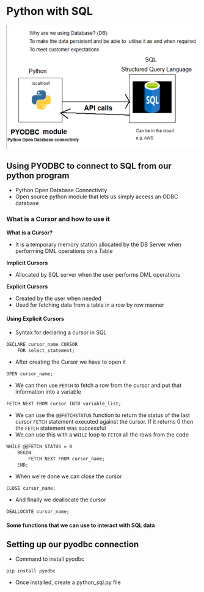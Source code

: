 # Python with SQL
![Python and SQL](SQL_diagram.PNG)
## Using PYODBC to connect to SQL from our python program
- Python Open Database Connectivity
- Open source python module that lets us simply access an ODBC database
### What is a Cursor and how to use it
**What is a Cursor?**
- It is a temporary memory station allocated by the DB Server when performing DML operations on a Table

**Implicit Cursors**
- Allocated by SQL server when the user performs DML operations

**Explicit Cursors**
- Created by the user when needed
- Used for fetching data from a table in a row by row manner

#### Using Explicit Cursors
- Syntax for declaring a cursor in SQL
```
DECLARE cursor_name CURSOR
    FOR select_statement;
```
- After creating the Cursor we have to open it
```
OPEN cursor_name;
```
- We can then use ```FETCH``` to fetch a row from the cursor and put that information into a variable
```
FETCH NEXT FROM cursor INTO variable_list;
```
- We can use the ```@@FETCHSTATUS``` function to return the status of the last cursor ```FETCH``` statement executed
 against the cursor. If it returns 0 then the ```FETCH``` statement was successful
- We can use this with a ```WHILE``` loop to ```FETCH``` all the rows from the code
```
WHILE @@FETCH_STATUS = 0
    BEGIN
        FETCH NEXT FROM cursor_name;
    END;
```
- When we're done we can close the cursor
```
CLOSE cursor_name;
```
- And finally we deallocate the cursor
```
DEALLOCATE cursor_name;
```
#### Some functions that we can use to interact with SQL data

## Setting up our pyodbc connection
- Command to install pyodbc
```
pip install pyodbc
```
- Once installed, create a python_sql.py file
